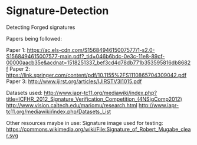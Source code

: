 # Signature-Detection
Detecting Forged signatures

Papers being followed:

Paper 1:
https://ac.els-cdn.com/S1568494615007577/1-s2.0-S1568494615007577-main.pdf?_tid=046b6bdc-0e3c-11e8-89cf-00000aacb35e&acdnat=1518251337_bef3cd4d78db771b353595816db8682f
Paper 2:
https://link.springer.com/content/pdf/10.1155%2FS1110865704309042.pdf
Paper 3: 
http://www.ijirst.org/articles/IJIRSTV3I1015.pdf

Datasets used:
http://www.iapr-tc11.org/mediawiki/index.php?title=ICFHR_2012_Signature_Verification_Competition_(4NSigComp2012)
http://www.vision.caltech.edu/mariomu/research.html
http://www.iapr-tc11.org/mediawiki/index.php/Datasets_List

Other resources maybe in use:
Signature image used for testing: 
https://commons.wikimedia.org/wiki/File:Signature_of_Robert_Mugabe_clear.svg

